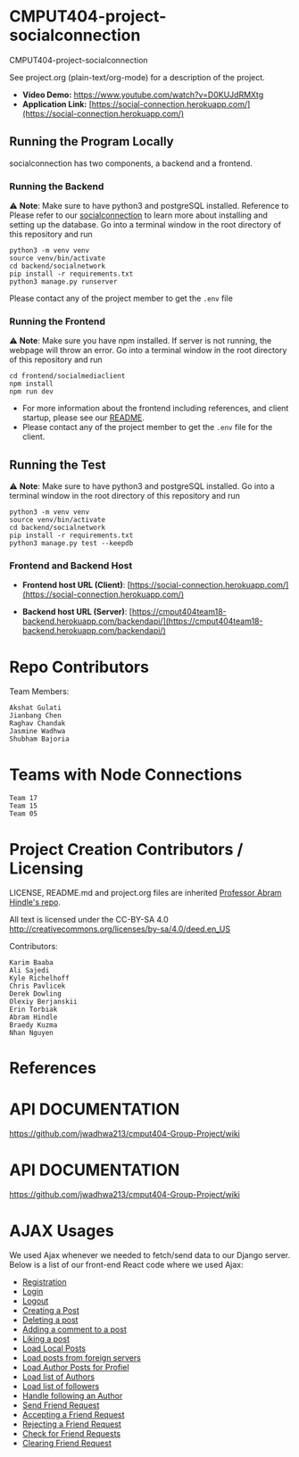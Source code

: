 # CMPUT404-project-socialconnection

CMPUT404-project-socialconnection

See project.org (plain-text/org-mode) for a description of the project.

- **Video Demo:** https://www.youtube.com/watch?v=D0KUJdRMXtg
- **Application Link:** [https://social-connection.herokuapp.com/](https://social-connection.herokuapp.com/) 

## Running the Program Locally

socialconnection has two components, a backend and a frontend.

### Running the Backend

⚠️ **Note**: Make sure to have python3 and postgreSQL installed. Reference to
Please refer to our [socialconnection](https://github.com/akshat799/cmput404-Group-Project/wiki/postgreSQL-Instruction)
to learn more about installing and setting up the database.
Go into a terminal window in the root directory of this repository and run

```
python3 -m venv venv
source venv/bin/activate
cd backend/socialnetwork
pip install -r requirements.txt
python3 manage.py runserver
```

Please contact any of the project member to get the `.env` file

### Running the Frontend

⚠️ **Note**: Make sure you have npm installed. If server is not running, the webpage will throw an error.
Go into a terminal window in the root directory of this repository and run

```
cd frontend/socialmediaclient
npm install
npm run dev
```

- For more information about the frontend including references, and client startup, please see our [README](./frontend/socialmediaclient/README.md).
- Please contact any of the project member to get the `.env` file for the client.

## Running the Test

⚠️ **Note**: Make sure to have python3 and postgreSQL installed. 
Go into a terminal window in the root directory of this repository and run

```
python3 -m venv venv
source venv/bin/activate
cd backend/socialnetwork
pip install -r requirements.txt
python3 manage.py test --keepdb
```

### Frontend and Backend Host

- **Frontend host URL (Client)**: [https://social-connection.herokuapp.com/](https://social-connection.herokuapp.com/)

- **Backend host URL (Server)**: [https://cmput404team18-backend.herokuapp.com/backendapi/](https://cmput404team18-backend.herokuapp.com/backendapi/)

# Repo Contributors

Team Members:

    Akshat Gulati
    Jianbang Chen
    Raghav Chandak
    Jasmine Wadhwa
    Shubham Bajoria

# Teams with Node Connections

    Team 17
    Team 15
    Team 05


# Project Creation Contributors / Licensing

LICENSE, README.md and project.org files are inherited [Professor Abram Hindle's repo](https://github.com/abramhindle/CMPUT404-project-socialdistribution).

All text is licensed under the CC-BY-SA 4.0 http://creativecommons.org/licenses/by-sa/4.0/deed.en_US

Contributors:

    Karim Baaba
    Ali Sajedi
    Kyle Richelhoff
    Chris Pavlicek
    Derek Dowling
    Olexiy Berjanskii
    Erin Torbiak
    Abram Hindle
    Braedy Kuzma
    Nhan Nguyen

# References


API DOCUMENTATION 
==================

https://github.com/jwadhwa213/cmput404-Group-Project/wiki

API DOCUMENTATION 
==================

https://github.com/jwadhwa213/cmput404-Group-Project/wiki

AJAX Usages
=================
We used Ajax whenever we needed to fetch/send data to our Django server. Below is a list of our front-end React code where we used Ajax:

* [Registration](/frontend/socialmediaclient/src/api/index.js) 
* [Login](/frontend/socialmediaclient/src/api/index.js)
* [Logout](/frontend/socialmediaclient/src/api/index.js)
* [Creating a Post](/frontend/socialmediaclient/src/api/index.js)
* [Deleting a post](/frontend/socialmediaclient/src/api/index.js)
* [Adding a comment to a post](/frontend/socialmediaclient/src/api/index.js)
* [Liking a post](/frontend/socialmediaclient/src/api/index.js)
* [Load Local Posts](/frontend/socialmediaclient/src/api/index.js)
* [Load posts from foreign servers](/frontend/socialmediaclient/src/api/index.js)
* [Load Author Posts for Profiel](/frontend/socialmediaclient/src/api/index.js)
* [Load list of Authors](/frontend/socialmediaclient/src/api/index.js)
* [Load list of followers](/frontend/socialmediaclient/src/api/index.js)
* [Handle following an Author](/frontend/socialmediaclient/src/api/index.js)
* [Send Friend Request](/frontend/socialmediaclient/src/api/index.js)
* [Accepting a Friend Request](/frontend/socialmediaclient/src/api/index.js)
* [Rejecting a Friend Request](/frontend/socialmediaclient/src/api/index.js)
* [Check for Friend Requests](/frontend/socialmediaclient/src/api/index.js)
* [Clearing Friend Request](/frontend/socialmediaclient/src/api/index.js)
